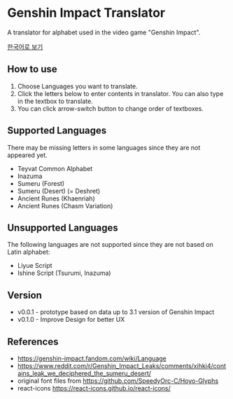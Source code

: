 # Genshin Impact Translator
A translator for alphabet used in the video game "Genshin Impact".

[한국어로 보기](/README_KR.md)

## How to use
1. Choose Languages you want to translate.
2. Click the letters below to enter contents in translator. You can also type in the textbox to translate.
3. You can click arrow-switch button to change order of textboxes.

## Supported Languages
There may be missing letters in some languages since they are not appeared yet.

- Teyvat Common Alphabet
- Inazuma 
- Sumeru (Forest)
- Sumeru (Desert) (= Deshret)
- Ancient Runes (Khaenriah)
- Ancient Runes (Chasm Variation)

## Unsupported Languages
The following languages are not supported since they are not based on Latin alphabet:
- Liyue Script
- Ishine Script (Tsurumi, Inazuma)

## Version
- v0.0.1 - prototype based on data up to 3.1 version of Genshin Impact
- v0.1.0 - Improve Design for better UX

## References
- https://genshin-impact.fandom.com/wiki/Language
- https://www.reddit.com/r/Genshin_Impact_Leaks/comments/xihki4/contains_leak_we_deciphered_the_sumeru_desert/
- original font files from https://github.com/SpeedyOrc-C/Hoyo-Glyphs
- react-icons https://react-icons.github.io/react-icons/
